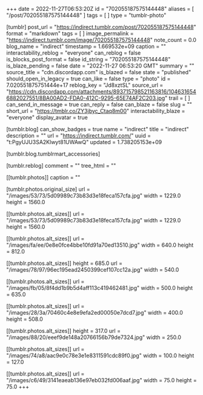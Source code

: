 +++
date = 2022-11-27T06:53:20Z
id = "702055187575144448"
aliases = [ "/post/702055187575144448" ]
tags = [ ]
type = "tumblr-photo"

[tumblr]
post_url = "https://indirect.tumblr.com/post/702055187575144448"
format = "markdown"
tags = [ ]
image_permalink = "https://indirect.tumblr.com/image/702055187575144448"
note_count = 0.0
blog_name = "indirect"
timestamp = 1.669532e+09
caption = ""
interactability_reblog = "everyone"
can_reblog = false
is_blocks_post_format = false
id_string = "702055187575144448"
is_blaze_pending = false
date = "2022-11-27 06:53:20 GMT"
summary = ""
source_title = "cdn.discordapp.com"
is_blazed = false
state = "published"
should_open_in_legacy = true
can_like = false
type = "photo"
id = 7.020551875751444e+17
reblog_key = "Jd8xztSL"
source_url = "https://cdn.discordapp.com/attachments/893715798521163816/1046316546882027551/8BA00AD2-FDA0-412C-9295-65E74AF2C203.jpg"
trail = [ ]
can_send_in_message = true
can_reply = false
can_blaze = false
slug = ""
short_url = "https://tmblr.co/ZY3jbyc_Ctaq8m00"
interactability_blaze = "everyone"
display_avatar = true

[tumblr.blog]
can_show_badges = true
name = "indirect"
title = "indirect"
description = ""
url = "https://indirect.tumblr.com/"
uuid = "t:PgyUJU3SA2Klwyt81UWAwQ"
updated = 1.738205153e+09

[tumblr.blog.tumblrmart_accessories]

[tumblr.reblog]
comment = ""
tree_html = ""

[[tumblr.photos]]
caption = ""

[tumblr.photos.original_size]
url = "/images/53/73/5d09989c73b83d3e18feca157cfa.jpg"
width = 1229.0
height = 1560.0

[[tumblr.photos.alt_sizes]]
url = "/images/53/73/5d09989c73b83d3e18feca157cfa.jpg"
width = 1229.0
height = 1560.0

[[tumblr.photos.alt_sizes]]
url = "/images/fa/ee/0e8e0fce4bbe10fd91a70ed13510.jpg"
width = 640.0
height = 812.0

[[tumblr.photos.alt_sizes]]
height = 685.0
url = "/images/78/97/96ec195ead2450399cef107cc12a.jpg"
width = 540.0

[[tumblr.photos.alt_sizes]]
url = "/images/fb/05/8f4dd1b9b5d4aff113c419462481.jpg"
width = 500.0
height = 635.0

[[tumblr.photos.alt_sizes]]
url = "/images/28/3a/70460c4e8e9efa2ed00050e7dcd7.jpg"
width = 400.0
height = 508.0

[[tumblr.photos.alt_sizes]]
height = 317.0
url = "/images/88/20/eeef9de148a20766156b79de7324.jpg"
width = 250.0

[[tumblr.photos.alt_sizes]]
url = "/images/74/a8/aac9e0c78e3e1e8311591cdc89f0.jpg"
width = 100.0
height = 127.0

[[tumblr.photos.alt_sizes]]
url = "/images/c6/49/3141eaeab136e97eb032fd006aaf.jpg"
width = 75.0
height = 75.0
+++
